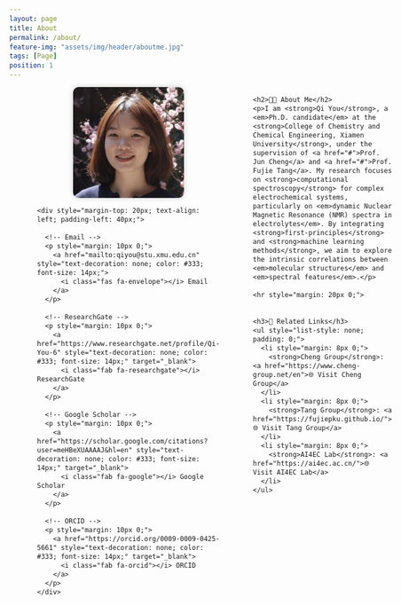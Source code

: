 ```yaml
---
layout: page
title: About
permalink: /about/
feature-img: "assets/img/header/aboutme.jpg"
tags: [Page]
position: 1
---
```


<div style="display: flex; margin: 0 50px; gap: 60px;">
    <div style="flex: 1;">
     <div style="width:200px; height:200px; margin:0 auto; overflow:hidden; box-shadow:0 0 10px #ccc; border-radius:10px;">
      <img src="/assets/img/1.jpg"
           style="display:block; width:100%; height:100%; object-fit:cover; border:none;">
    </div>



    

    <div style="margin-top: 20px; text-align: left; padding-left: 40px;">
    
      <!-- Email -->
      <p style="margin: 10px 0;">
        <a href="mailto:qiyou@stu.xmu.edu.cn" style="text-decoration: none; color: #333; font-size: 14px;">
          <i class="fas fa-envelope"></i> Email
        </a>
      </p>
      
      <!-- ResearchGate -->
      <p style="margin: 10px 0;">
        <a href="https://www.researchgate.net/profile/Qi-You-6" style="text-decoration: none; color: #333; font-size: 14px;" target="_blank">
          <i class="fab fa-researchgate"></i> ResearchGate
        </a>
      </p>
      
      <!-- Google Scholar -->
      <p style="margin: 10px 0;">
        <a href="https://scholar.google.com/citations?user=meHBeXUAAAAJ&hl=en" style="text-decoration: none; color: #333; font-size: 14px;" target="_blank">
          <i class="fab fa-google"></i> Google Scholar
        </a>
      </p>
      
      <!-- ORCID -->
      <p style="margin: 10px 0;">
        <a href="https://orcid.org/0009-0009-0425-5661" style="text-decoration: none; color: #333; font-size: 14px;" target="_blank">
          <i class="fab fa-orcid"></i> ORCID
        </a>
      </p>
    </div>
  </div>

  <div style="flex: 5;">
    
    <h2>👨‍🎓 About Me</h2>
    <p>I am <strong>Qi You</strong>, a <em>Ph.D. candidate</em> at the <strong>College of Chemistry and Chemical Engineering, Xiamen University</strong>, under the supervision of <a href="#">Prof. Jun Cheng</a> and <a href="#">Prof. Fujie Tang</a>. My research focuses on <strong>computational spectroscopy</strong> for complex electrochemical systems, particularly on <em>dynamic Nuclear Magnetic Resonance (NMR) spectra in electrolytes</em>. By integrating <strong>first-principles</strong> and <strong>machine learning methods</strong>, we aim to explore the intrinsic correlations between <em>molecular structures</em> and <em>spectral features</em>.</p>

    <hr style="margin: 20px 0;">


    <h3>🔗 Related Links</h3>
    <ul style="list-style: none; padding: 0;">
      <li style="margin: 8px 0;">
        <strong>Cheng Group</strong>: <a href="https://www.cheng-group.net/en">🌐 Visit Cheng Group</a>
      </li>
      <li style="margin: 8px 0;">
        <strong>Tang Group</strong>: <a href="https://fujiepku.github.io/">🌐 Visit Tang Group</a>
      </li>
      <li style="margin: 8px 0;">
        <strong>AI4EC Lab</strong>: <a href="https://ai4ec.ac.cn/">🌐 Visit AI4EC Lab</a>
      </li>
    </ul>
  </div>
</div>



